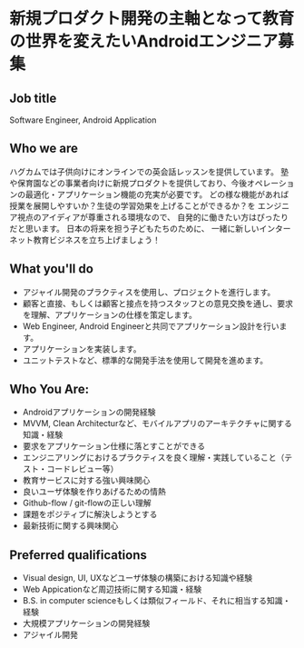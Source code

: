 # 新規プロダクト開発の主軸となって教育の世界を変えたいAndroidエンジニア募集

## Job title
Software Engineer, Android Application

## Who we are
ハグカムでは子供向けにオンラインでの英会話レッスンを提供しています。
塾や保育園などの事業者向けに新規プロダクトを提供しており、今後オペレーションの最適化・アプリケーション機能の充実が必要です。
どの様な機能があれば授業を展開しやすいか？生徒の学習効果を上げることができるか？を
エンジニア視点のアイディアが尊重される環境なので、 自発的に働きたい方はぴったりだと思います。
日本の将来を担う子どもたちのために、 一緒に新しいインターネット教育ビジネスを立ち上げましょう！

## What you'll do
- アジャイル開発のプラクティスを使用し、プロジェクトを進行します。
- 顧客と直接、もしくは顧客と接点を持つスタッフとの意見交換を通し、要求を理解、アプリケーションの仕様を策定します。
- Web Engineer, Android Engineerと共同でアプリケーション設計を行います。
- アプリケーションを実装します。
- ユニットテストなど、標準的な開発手法を使用して開発を進めます。

## Who You Are:
- Androidアプリケーションの開発経験
- MVVM, Clean Architecturなど、モバイルアプリのアーキテクチャに関する知識・経験
- 要求をアプリケーション仕様に落とすことができる
- エンジニアリングにおけるプラクティスを良く理解・実践していること（テスト・コードレビュー等）
- 教育サービスに対する強い興味関心
- 良いユーザ体験を作りあげるための情熱
- Github-flow / git-flowの正しい理解
- 課題をポジティブに解決しようとする
- 最新技術に関する興味関心

## Preferred qualifications
- Visual design, UI, UXなどユーザ体験の構築における知識や経験
- Web Appicationなど周辺技術に関する知識・経験
- B.S. in computer scienceもしくは類似フィールド、それに相当する知識・経験
- 大規模アプリケーションの開発経験
- アジャイル開発
